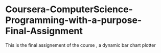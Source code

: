 # Coursera-ComputerScience-Programming-with-a-purpose-Final-Assignment
This is the final assignement of the course , a dynamic bar chart plotter 
